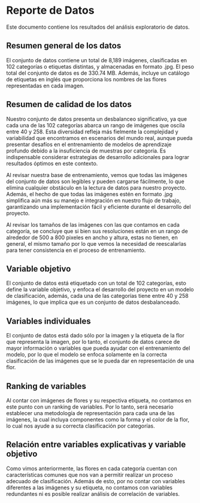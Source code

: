 # Reporte de Datos

Este documento contiene los resultados del análisis exploratorio de datos.

## Resumen general de los datos

El conjunto de datos contiene un total de 8,189 imágenes, clasificadas en 102 categorías o etiquetas distintas, y almacenadas en formato .jpg. El peso total del conjunto de datos es de 330.74 MB. Además, incluye un catálogo de etiquetas en inglés que proporciona los nombres de las flores representadas en cada imagen.

## Resumen de calidad de los datos

Nuestro conjunto de datos presenta un desbalanceo significativo, ya que cada una de las 102 categorías abarca un rango de imágenes que oscila entre 40 y 258. Esta diversidad refleja más fielmente la complejidad y variabilidad que encontramos en escenarios del mundo real, aunque pueda presentar desafíos en el entrenamiento de modelos de aprendizaje profundo debido a la insuficiencia de muestras por categoría. Es indispensable considerar estrategias de desarrollo adicionales para lograr resultados óptimos en este contexto.

Al revisar nuestra base de entrenamiento, vemos que todas las imágenes del conjunto de datos son legibles y pueden cargarse fácilmente, lo que elimina cualquier obstáculo en la lectura de datos para nuestro proyecto. Además, el hecho de que todas las imágenes estén en formato .jpg simplifica aún más su manejo e integración en nuestro flujo de trabajo, garantizando una implementación fácil y eficiente durante el desarrollo del proyecto.

Al revisar los tamaños de las imágenes con las que contamos en cada categoría, se concluye que si bien sus resoluciones están en un rango de alrededor de 500 a 800 pixeles en ancho y altura, estas no tienen, en general, el mismo tamaño por lo que vemos la necesidad de reescalarlas para tener consistencia en el proceso de entrenamiento.

## Variable objetivo

El conjunto de datos está etiquetado con un total de 102 categorías, esto define la variable objetivo, y enfoca el desarrollo del proyecto en un modelo de clasificación, además, cada una de las categorías tiene entre 40 y 258 imágenes, lo que implica que es un conjunto de datos desbalanceado.

## Variables individuales

El conjunto de datos está dado sólo por la imagen y la etiqueta de la flor que representa la imagen, por lo tanto, el conjunto de datos carece de mayor información o variables que pueda ayudar con el entrenamiento del modelo, por lo que el modelo se enfoca solamente en la correcta clasificación de las imágenes que se le pueda dar en representación de una flor.

## Ranking de variables

Al contar con imágenes de flores y su respectiva etiqueta, no contamos en este punto con un ranking de variables. Por lo tanto, será necesario establecer una metodología de representación para cada una de las imágenes, la cual incluya componentes como la forma y el color de la flor, lo cual nos ayude a su correcta clasificación por categorías.

## Relación entre variables explicativas y variable objetivo

Como vimos anteriormente, las flores en cada categoría cuentan con características comunes que nos van a permitir realizar un proceso adecuado de clasificación. Además de esto, por no contar con variables diferentes a las imágenes y su etiqueta, no contamos con variables redundantes ni es posible realizar análisis de correlación de variables.
